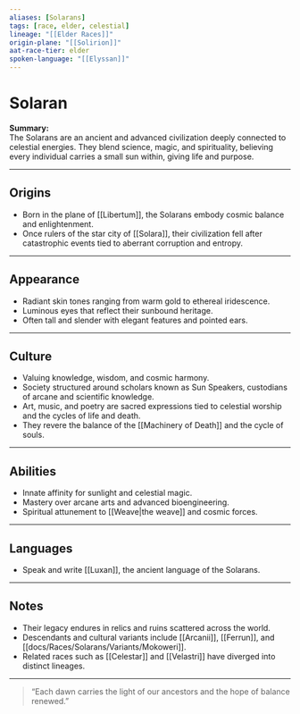 ```yaml
---
aliases: [Solarans]
tags: [race, elder, celestial]
lineage: "[[Elder Races]]"
origin-plane: "[[Solirion]]"
aat-race-tier: elder
spoken-language: "[[Elyssan]]"
---
```


# Solaran

**Summary:**  
The Solarans are an ancient and advanced civilization deeply connected to celestial energies. They blend science, magic, and spirituality, believing every individual carries a small sun within, giving life and purpose.

---

## Origins

- Born in the plane of [[Libertum]], the Solarans embody cosmic balance and enlightenment.  
- Once rulers of the star city of [[Solara]], their civilization fell after catastrophic events tied to aberrant corruption and entropy.

---

## Appearance

- Radiant skin tones ranging from warm gold to ethereal iridescence.  
- Luminous eyes that reflect their sunbound heritage.  
- Often tall and slender with elegant features and pointed ears.

---

## Culture

- Valuing knowledge, wisdom, and cosmic harmony.  
- Society structured around scholars known as Sun Speakers, custodians of arcane and scientific knowledge.  
- Art, music, and poetry are sacred expressions tied to celestial worship and the cycles of life and death.  
- They revere the balance of the [[Machinery of Death]] and the cycle of souls.

---

## Abilities

- Innate affinity for sunlight and celestial magic.  
- Mastery over arcane arts and advanced bioengineering.  
- Spiritual attunement to [[Weave|the weave]] and cosmic forces.

---

## Languages

- Speak and write [[Luxan]], the ancient language of the Solarans.

---

## Notes

- Their legacy endures in relics and ruins scattered across the world.  
- Descendants and cultural variants include [[Arcanii]], [[Ferrun]], and [[docs/Races/Solarans/Variants/Mokoweri]].  
- Related races such as [[Celestar]] and [[Velastri]] have diverged into distinct lineages.

---

> “Each dawn carries the light of our ancestors and the hope of balance renewed.”
